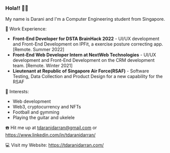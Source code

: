 ### **Hola!! 🙋‍♂️**

My name is Darani and I'm a Computer Engineering student from Singapore.

💼 Work Experience:

- **Front-End Developer for DSTA BrainHack 2022** - UI/UX development and Front-End Development on IPFit, a exercise posture correcting app. [Remote. Summer 2022]
- **Front-End Web Developer Intern at NextWeb Technologies** - UI/UX development and Front-End Development on the CRM development team. [Remote. Winter 2021]
- **Lieutenant at Republic of Singapore Air Force(RSAF)** - Software Testing, Data Collection and Product Design for a new capability for the RSAF

🥰 Interests:
- Web development
- Web3, cryptocurrency and NFTs
- Football and gymming
- Playing the guitar and ukelele

☎️ Hit me up at [tdaranidarran@gmail.com](mailto:tdaranidarran@gmail.com) or https://www.linkedin.com/in/tdaranidarran/

💻 Visit my Website: https://tdaranidarran.com/

<!---
PeryGrey/PeryGrey is a ✨ special ✨ repository because its `README.md` (this file) appears on your GitHub profile.
You can click the Preview link to take a look at your changes.
--->
